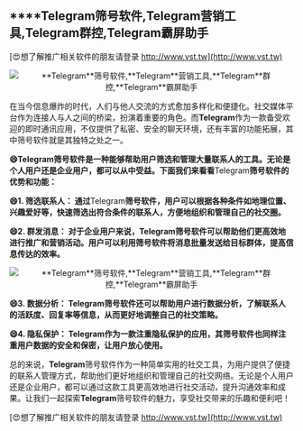 ## ****Telegram**筛号软件,**Telegram**营销工具,**Telegram**群控,**Telegram**霸屏助手**

[😍想了解推广相关软件的朋友请登录 http://www.vst.tw](http://www.vst.tw)

 <center><img src="https://vst.tw/MP4/tuiguang/png/6.png" alt="**Telegram**筛号软件,**Telegram**营销工具,**Telegram**群控,**Telegram**霸屏助手"></center>

在当今信息爆炸的时代，人们与他人交流的方式愈加多样化和便捷化。社交媒体平台作为连接人与人之间的桥梁，扮演着重要的角色。而**Telegram**作为一款备受欢迎的即时通讯应用，不仅提供了私密、安全的聊天环境，还有丰富的功能拓展，其中筛号软件就是其独特之处之一。

**😄**Telegram**筛号软件是一种能够帮助用户筛选和管理大量联系人的工具。无论是个人用户还是企业用户，都可以从中受益。下面我们来看看**Telegram**筛号软件的优势和功能：**

**😄1. 筛选联系人： 通过**Telegram**筛号软件，用户可以根据各种条件如地理位置、兴趣爱好等，快速筛选出符合条件的联系人，方便地组织和管理自己的社交圈。**

**😄2. 群发消息： 对于企业用户来说，**Telegram**筛号软件可以帮助他们更高效地进行推广和营销活动。用户可以利用筛号软件将消息批量发送给目标群体，提高信息传达的效率。**

 <center><img src="https://vst.tw/MP4/tuiguang/png/2.png" alt="**Telegram**筛号软件,**Telegram**营销工具,**Telegram**群控,**Telegram**霸屏助手"></center>

**😄3. 数据分析： **Telegram**筛号软件还可以帮助用户进行数据分析，了解联系人的活跃度、回复率等信息，从而更好地调整自己的社交策略。**

**😄4. 隐私保护： **Telegram**作为一款注重隐私保护的应用，其筛号软件也同样注重用户数据的安全和保密，让用户放心使用。**

总的来说，**Telegram**筛号软件作为一种简单实用的社交工具，为用户提供了便捷的联系人管理方式，帮助他们更好地组织和管理自己的社交网络。无论是个人用户还是企业用户，都可以通过这款工具更高效地进行社交活动，提升沟通效率和成果。让我们一起探索**Telegram**筛号软件的魅力，享受社交带来的乐趣和便利吧！

[😍想了解推广相关软件的朋友请登录 http://www.vst.tw](http://www.vst.tw)



